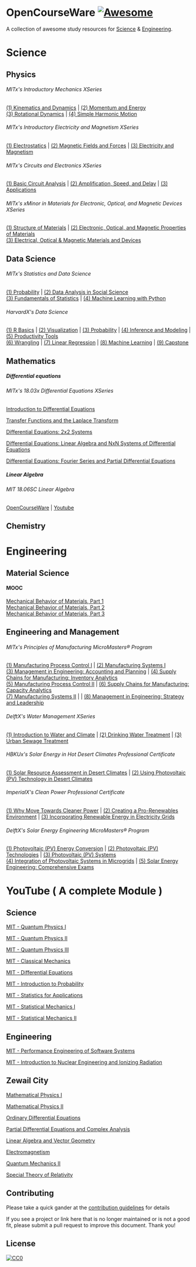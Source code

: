 # OpenCourseWare [![Awesome](https://cdn.rawgit.com/sindresorhus/awesome/d7305f38d29fed78fa85652e3a63e154dd8e8829/media/badge.svg)](https://github.com/sindresorhus/awesome)

A collection of awesome study resources for [Science](https://github.com/HeshamFS/OpenCourseWare#science) & [Engineering](https://github.com/HeshamFS/OpenCourseWare#engineering). 



# Science

## Physics

###### MITx's Introductory Mechanics XSeries
[(1) Kinematics and Dynamics](https://www.edx.org/course/mechanics-kinematics-and-dynamics) | [(2) Momentum and Energy](https://www.edx.org/course/mechanics-momentum-and-energy) \
[(3) Rotational Dynamics](https://www.edx.org/course/mechanics-rotational-dynamics) | [(4) Simple Harmonic Motion](https://www.edx.org/course/mechanics-simple-harmonic-motion)

###### MITx's Introductory Electricity and Magnetism XSeries
[(1) Electrostatics](https://www.edx.org/course/electricity-and-magnetism-electrostatics) | [(2) Magnetic Fields and Forces](https://www.edx.org/course/electricity-and-magnetism-magnetic-fields-and-forc) | [(3) Electricity and Magnetism](https://www.edx.org/course/electricity-and-magnetism-maxwells-equations)

###### MITx's Circuits and Electronics XSeries
[(1) Basic Circuit Analysis](https://www.edx.org/course/circuits-and-electronics-1-basic-circuit-analysi-2) | [(2) Amplification, Speed, and Delay](https://www.edx.org/course/circuits-and-electronics-2-amplification-speed-a-2) | [(3) Applications](https://www.edx.org/course/circuits-and-electronics-3-applications-2)

###### MITx's xMinor in Materials for Electronic, Optical, and Magnetic Devices XSeries

[(1) Structure of Materials](https://www.edx.org/course/structure-of-materials) | [(2) Electronic, Optical, and Magnetic Properties of Materials](https://www.edx.org/course/electronic-optical-and-magnetic-properties-of-mate) \
[(3) Electrical, Optical & Magnetic Materials and Devices](https://www.edx.org/course/electrical-optical-magnetic-materials-and-devices)



## Data Science

###### MITx's Statistics and Data Science 

[(1) Probability](https://www.edx.org/course/probability-the-science-of-uncertainty-and-data) | [(2) Data Analysis in Social Science](https://www.edx.org/course/data-analysis-in-social-scienceassessing-your-know) \
[(3) Fundamentals of Statistics](https://www.edx.org/course/fundamentals-of-statistics) | [(4) Machine Learning with Python](https://www.edx.org/course/machine-learning-with-python-from-linear-models-to)


###### HarvardX's Data Science

[(1) R Basics](https://www.edx.org/course/data-science-r-basics) | [(2) Visualization](https://www.edx.org/course/data-science-visualization) | [(3) Probability](https://www.edx.org/course/data-science-probability) | [(4) Inference and Modeling](https://www.edx.org/course/data-science-inference-and-modeling) | [(5) Productivity Tools](https://www.edx.org/course/data-science-productivity-tools) \
[(6) Wrangling](https://www.edx.org/course/data-science-wrangling) | [(7) Linear Regression](https://www.edx.org/course/data-science-linear-regression) | [(8) Machine Learning](https://www.edx.org/course/data-science-machine-learning) | [(9) Capstone](https://www.edx.org/course/data-science-capstone)



## Mathematics 

##### Differential equations

###### MITx's 18.03x Differential Equations XSeries

[Introduction to Differential Equations](https://www.edx.org/course/introduction-to-differential-equations-2)

[Transfer Functions and the Laplace Transform](https://www.edx.org/course/transfer-functions-and-the-laplace-transform)

[Differential Equations: 2x2 Systems](https://www.edx.org/course/differential-equations-2x2-systems)

[Differential Equations: Linear Algebra and NxN Systems of Differential Equations](https://www.edx.org/course/differential-equations-linear-algebra-and-nxn-syst)

[Differential Equations: Fourier Series and Partial Differential Equations](https://www.edx.org/course/differential-equations-fourier-series-and-partial)

##### Linear Algebra
###### MIT 18.06SC Linear Algebra 
[OpenCourseWare](https://ocw.mit.edu/courses/mathematics/18-06sc-linear-algebra-fall-2011/index.htm) | [Youtube](https://www.youtube.com/watch?v=7UJ4CFRGd-U&list=PL221E2BBF13BECF6C)


## Chemistry 



# Engineering

## Material Science

#### MOOC
[Mechanical Behavior of Materials, Part 1](https://www.edx.org/course/mechanical-behavior-of-materials-part-1-linear-ela) \
[Mechanical Behavior of Materials, Part 2](https://www.edx.org/course/mechanical-behavior-of-materials-part-2-stress-tra) \
[Mechanical Behavior of Materials, Part 3](https://www.edx.org/course/mechanical-behavior-of-materials-part-3-time-depen) 




## Engineering and Management

###### MITx's Principles of Manufacturing MicroMasters® Program

[(1) Manufacturing Process Control I](https://www.edx.org/course/manufacturing-process-control-i) | [(2) Manufacturing Systems I](https://www.edx.org/course/manufacturing-systems-i) \
[(3) Management in Engineering: Accounting and Planning](https://www.edx.org/course/management-in-engineering-i) | [(4) Supply Chains for Manufacturing: Inventory Analytics](https://www.edx.org/course/supply-chains-for-manufacturing-i) \
[(5) Manufacturing Process Control II](https://www.edx.org/course/manufacturing-process-control-ii) | [(6) Supply Chains for Manufacturing: Capacity Analytics](https://www.edx.org/course/supply-chains-for-manufacturing-ii) \
[(7) Manufacturing Systems II](https://www.edx.org/course/manufacturing-systems-ii) | | [(8) Management in Engineering: Strategy and Leadership](https://www.edx.org/course/management-in-engineering-ii) 

###### DelftX's Water Management XSeries 

[(1) Introduction to Water and Climate](https://www.edx.org/course/introduction-to-water-and-climate) | [(2) Drinking Water Treatment](https://www.edx.org/course/drinking-water-treatment-2) | [(3) Urban Sewage Treatment](https://www.edx.org/course/urban-sewage-treatment) 

###### HBKUx's Solar Energy in Hot Desert Climates Professional Certificate

[(1) Solar Resource Assessment in Desert Climates](https://www.edx.org/course/solar-resource-assessment-in-desert-climates) | [(2) Using Photovoltaic (PV) Technology in Desert Climates](https://www.edx.org/course/using-photovoltaic-pv-technology-in-desert-climate)


###### ImperialX's Clean Power Professional Certificate 

[(1) Why Move Towards Cleaner Power](https://www.edx.org/course/why-move-towards-cleaner-power) | [(2) Creating a Pro-Renewables Environment](https://www.edx.org/course/creating-a-pro-renewables-environment) | [(3) Incorporating Renewable Energy in Electricity Grids](https://www.edx.org/course/incorporating-renewable-energy-in-electricity-grid) 


###### DelftX's Solar Energy Engineering MicroMasters® Program

[(1) Photovoltaic (PV) Energy Conversion](https://www.edx.org/course/solar-energy-photovoltaic-pv-energy-conversion) | [(2) Photovoltaic (PV) Technologies](https://www.edx.org/course/solar-energy-photovoltaic-pv-technologies) | [(3) Photovoltaic (PV) Systems](https://www.edx.org/course/solar-energy-photovoltaic-pv-systems) \
[(4) Integration of Photovoltaic Systems in Microgrids](https://www.edx.org/course/solar-energy-integration-of-photovoltaic-systems-i) | [(5) Solar Energy Engineering: Comprehensive Exams](https://www.edx.org/course/solar-energy-engineering-comprehensive-exams)



# YouTube ( A complete Module )

## Science

[MIT - Quantum Physics I](https://www.youtube.com/watch?v=jANZxzetPaQ&list=PLUl4u3cNGP60cspQn3N9dYRPiyVWDd80G)

[MIT - Quantum Physics II](https://www.youtube.com/watch?v=QI13S04w8dM&list=PLUl4u3cNGP60QlYNsy52fctVBOlk-4lYx)

[MIT - Quantum Physics III](https://www.youtube.com/watch?v=_OZXEb8FxZQ&list=PLUl4u3cNGP60Zcz8LnCDFI8RPqRhJbb4L)

[MIT - Classical Mechanics](https://www.youtube.com/watch?v=F3N5EkMX_ks&list=PLUl4u3cNGP61qDex7XslwNJ-xxxEFzMNV)

[MIT - Differential Equations](https://www.youtube.com/watch?v=XDhJ8lVGbl8&list=PLEC88901EBADDD980)

[MIT - Introduction to Probability](https://www.youtube.com/watch?v=1uW3qMFA9Ho&list=PLUl4u3cNGP60hI9ATjSFgLZpbNJ7myAg6)

[MIT - Statistics for Applications](https://www.youtube.com/watch?v=VPZD_aij8H0&list=PLUl4u3cNGP60uVBMaoNERc6knT_MgPKS0)

[MIT - Statistical Mechanics I](https://www.youtube.com/watch?v=4RX_lpoGRBg&list=PLUl4u3cNGP60gl3fdUTKRrt5t_GPx2sRg)

[MIT - Statistical Mechanics II](https://www.youtube.com/watch?v=2MaQKFHqYBw&list=PLUl4u3cNGP63HkEHvYaNJiO0UCUmY0Ts7)



## Engineering
[MIT - Performance Engineering of Software Systems](https://www.youtube.com/watch?v=o7h_sYMk_oc&list=PLUl4u3cNGP63VIBQVWguXxZZi0566y7Wf)

[MIT - Introduction to Nuclear Engineering and Ionizing Radiation](https://www.youtube.com/watch?v=7LyvAVjQUR8&list=PLUl4u3cNGP61FVzAxBP09w2FMQgknTOqu)


## Zewail City

[Mathematical Physics I](https://www.youtube.com/watch?v=ISSKc4H3Fg0&list=PL-XWNe_oYcGPNEZGQHj1G_meW5wytbj5J)

[Mathematical Physics II](https://www.youtube.com/watch?v=823CYznx4Is&list=PL-XWNe_oYcGOnRvkXNBOJbUXGFrSneeXd_)

[Ordinary Differential Equations](https://www.youtube.com/watch?v=nSzd35CUi5A&list=PL-XWNe_oYcGOkjUerkx2IQVrnvEkh9me4)

[Partial Differential Equations and Complex Analysis](https://www.youtube.com/watch?v=5jTN8C3LYrk&list=PL-XWNe_oYcGNTdsQ57exHIfw9cz5A8XAl)

[Linear Algebra and Vector Geometry](https://www.youtube.com/watch?v=bMTU8brzEwA&list=PL-XWNe_oYcGP-ZoRaODBHsRCQltIHKq6A)

[Electromagnetism](https://www.youtube.com/watch?v=uRbhUVtnxqo&list=PL-XWNe_oYcGMg3b2x4xpv_AptvvY-Z86g)

[Quantum Mechanics II](https://www.youtube.com/watch?v=rryxc2uxwRA&list=PL-XWNe_oYcGMgJC-hRSTO-HaNNlsFRYbe)

[Special Theory of Relativity](https://www.youtube.com/watch?v=5GGgDqUkN4k&list=PL-XWNe_oYcGPXF5Cd8P0oFvTFIB-7tV_z)


## Contributing
Please take a quick gander at the [contribution guidelines](https://github.com/HeshamFS/OpenCourseWare/blob/master/CONTRIBUTING.md) for details

If you see a project or link here that is no longer maintained or is not a good fit, please submit a pull request to improve this document. Thank you!

## License

[![CC0](http://mirrors.creativecommons.org/presskit/buttons/88x31/svg/cc-zero.svg)](https://creativecommons.org/publicdomain/zero/1.0/)
